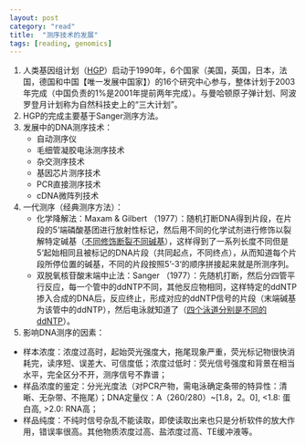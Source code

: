 ```yaml
---
layout: post
category: "read"
title:  "测序技术的发展"
tags: [reading, genomics]
---
```


1. 人类基因组计划（[HGP](https://zh.wikipedia.org/wiki/%E4%BA%BA%E7%B1%BB%E5%9F%BA%E5%9B%A0%E7%BB%84%E8%AE%A1%E5%88%92)）启动于1990年，6个国家（美国，英国，日本，法国，德国和中国【唯一发展中国家】）的16个研究中心参与，整体计划于2003年完成（中国负责的1%是2001年提前两年完成）。与曼哈顿原子弹计划、阿波罗登月计划称为自然科技史上的“三大计划”。
2. HGP的完成主要基于Sanger测序方法。
3. 发展中的DNA测序技术：
   - 自动测序仪
   - 毛细管凝胶电泳测序技术
   - 杂交测序技术
   - 基因芯片测序技术
   - PCR直接测序技术
   - cDNA微阵列技术
4. 一代测序（经典测序方法）：
   -  化学降解法：Maxam & Gilbert （1977）：随机打断DNA得到片段，在片段的5’端磷酸基团进行放射性标记，然后用不同的化学试剂进行修饰以裂解特定碱基（[不同修饰断裂不同碱基](http://blog.sina.com.cn/s/blog_5165a9180100vyyu.html)），这样得到了一系列长度不同但是5‘起始相同且被标记的DNA片段（共同起点，不同终点），从而知道每个片段所停位置的碱基，不同的片段按照5’-3‘的顺序拼接起来就是所测序列。
   -  双脱氧核苷酸末端中止法：Sanger （1977）：先随机打断，然后分四管平行反应，每一个管中的ddNTP不同，其他反应物相同，这样特定的ddNTP掺入合成的DNA后，反应终止，形成对应的ddNTP信号的片段（末端碱基为该管中的ddNTP），然后电泳就知道了（[四个泳道分别是不同的ddNTP](https://zh.wikipedia.org/wiki/File:Sanger_Sequencing_Gel_Electrophoresis_Image.png)）。
5. 影响DNA测序的因素：
  - 样本浓度：浓度过高时，起始荧光强度大，拖尾现象严重，荧光标记物很快消耗完，读序短、误差大、可信度低；浓度过低时：荧光信号强度和背景在相当水平，完全区分不开，测序信号不靠谱；
  - 样品浓度的鉴定：分光光度法（对PCR产物，需电泳确定条带的特异性：清晰、无杂带、不拖尾）；DNA定量仪：A（260/280）~[1.8，2。0], <1.8: 蛋白高, >2.0: RNA高；
  - 样品纯度：不纯时信号杂乱不能读取，即使读取出来也只是分析软件的放大作用，错误率很高。其他物质浓度过高、盐浓度过高、TE缓冲液等。

